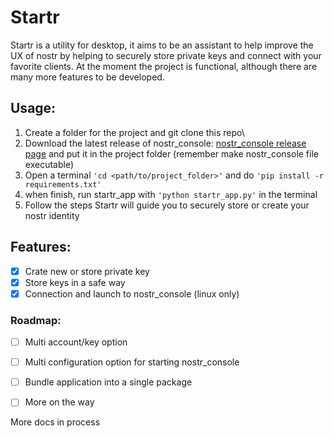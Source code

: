 
# Startr

Startr is a utility for desktop, it aims to be an assistant to help improve the UX of nostr by helping to securely store private keys and connect with your favorite clients.
At the moment the project is functional, although there are many more features to be developed.

## Usage:

1. Create a folder for the project and git clone this repo\
2. Download the latest release of nostr_console: [nostr_console release page](https://github.com/vishalxl/nostr_console/releases/) and put it in the project folder (remember make nostr_console file executable)
3. Open a terminal `'cd <path/to/project_folder>'` and do `'pip install -r requirements.txt'`
4. when finish, run startr_app with `'python startr_app.py'` in the terminal
5. Follow the steps Startr will guide you to securely store or create your nostr identity

## Features:
 - [x] Crate new or store private key
 - [x] Store keys in a safe way
 - [x] Connection and launch to nostr_console (linux only)
### Roadmap:
 - [ ] Multi account/key option
 - [ ] Multi configuration option for starting nostr_console
 - [ ] Bundle application into a single package
 - [ ] More on the way

  

More docs in process
